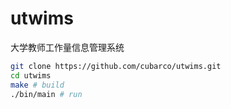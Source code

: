 utwims
=====

大学教师工作量信息管理系统

```sh
git clone https://github.com/cubarco/utwims.git
cd utwims
make # build
./bin/main # run
```
